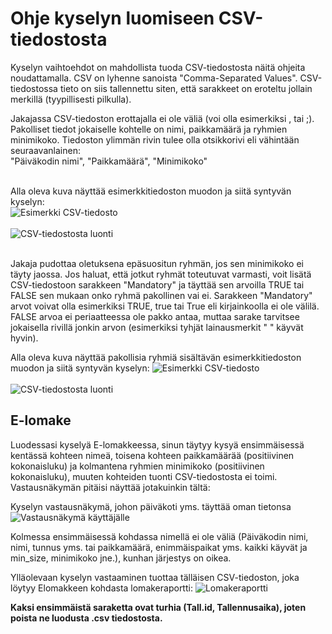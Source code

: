 # Ohje kyselyn luomiseen CSV-tiedostosta

Kyselyn vaihtoehdot on mahdollista tuoda CSV-tiedostosta näitä ohjeita noudattamalla. CSV on lyhenne sanoista "Comma-Separated Values". CSV-tiedostossa tieto on siis tallennettu siten, että sarakkeet on eroteltu jollain merkillä (tyypillisesti pilkulla).

Jakajassa CSV-tiedoston erottajalla ei ole väliä (voi olla esimerkiksi , tai ;). Pakolliset tiedot jokaiselle kohtelle on nimi, paikkamäärä ja ryhmien minimikoko. Tiedoston ylimmän rivin tulee olla otsikkorivi eli vähintään seuraavanlainen: </br>
"Päiväkodin nimi", "Paikkamäärä", "Minimikoko"</br></br>

Alla oleva kuva näyttää esimerkkitiedoston muodon ja siitä syntyvän kyselyn:</br>
<img src="/images/csv.png" alt="Esimerkki CSV-tiedosto" class="md-image-small">
</br></br>
<img src="/images/csv-create.png" alt="CSV-tiedostosta luonti" class="md-image-small">
</br></br>

Jakaja pudottaa oletuksena epäsuositun ryhmän, jos sen minimikoko ei täyty jaossa. Jos haluat, että jotkut ryhmät toteutuvat varmasti, voit lisätä CSV-tiedostoon sarakkeen "Mandatory" ja täyttää sen arvoilla TRUE tai FALSE sen mukaan onko ryhmä pakollinen vai ei. Sarakkeen "Mandatory" arvot voivat olla esimerkiksi TRUE, true tai True eli kirjainkoolla ei ole välilä. FALSE arvoa ei periaatteessa ole pakko antaa, muttaa sarake tarvitsee jokaisella rivillä jonkin arvon (esimerkiksi tyhjät lainausmerkit " " käyvät hyvin).

Alla oleva kuva näyttää pakollisia ryhmiä sisältävän esimerkkitiedoston muodon ja siitä syntyvän kyselyn:
<img src="/images/csv2.png" alt="Esimerkki CSV-tiedosto" class="md-image-small">
</br></br>
<img src="/images/csv2-create.png" alt="CSV-tiedostosta luonti" class="md-image-small">

## E-lomake

Luodessasi kyselyä E-lomakkeessa, sinun täytyy kysyä ensimmäisessä kentässä kohteen nimeä, toisena kohteen paikkamäärää (positiivinen kokonaisluku) ja kolmantena ryhmien minimikoko (positiivinen kokonaisluku), muuten kohteiden tuonti CSV-tiedostosta ei toimi. Vastausnäkymän pitäisi näyttää jotakuinkin tältä:

Kyselyn vastausnäkymä, johon päiväkoti yms. täyttää oman tietonsa
<img src="/images/csv-reply-view.png" alt="Vastausnäkymä käyttäjälle">

Kolmessa ensimmäisessä kohdassa nimellä ei ole väliä (Päiväkodin nimi, nimi, tunnus yms. tai paikkamäärä, enimmäispaikat yms. kaikki käyvät ja min_size, minimikoko jne.), kunhan järjestys on oikea.

Ylläolevaan kyselyn vastaaminen tuottaa tälläisen CSV-tiedoston, joka löytyy Elomakkeen kohdasta lomakeraportti:
<img src="/images/csv-report-view.png" alt="Lomakeraportti">

<strong>Kaksi ensimmäistä saraketta ovat turhia (Tall.id, Tallennusaika), joten poista ne luodusta .csv tiedostosta.</strong>
